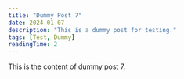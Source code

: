 ```yaml
---
title: "Dummy Post 7"
date: 2024-01-07
description: "This is a dummy post for testing."
tags: [Test, Dummy]
readingTime: 2
---
```


This is the content of dummy post 7. 